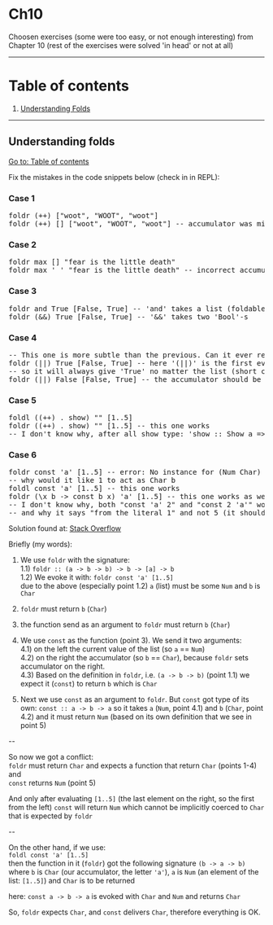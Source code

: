 # Ch10

Choosen exercises (some were too easy, or not enough interesting) from Chapter 10 (rest of the exercises were solved 'in head' or not at all)

---

# Table of contents

1. [Understanding Folds](#understanding-folds)

---

## Understanding folds

[Go to: Table of contents](#table-of-contents)

Fix the mistakes in the code snippets below (check in in REPL):

### Case 1

<pre>
foldr (++) ["woot", "WOOT", "woot"]
foldr (++) [] ["woot", "WOOT", "woot"] -- accumulator was missing
</pre>

### Case 2

<pre>
foldr max [] "fear is the little death"
foldr max ' ' "fear is the little death" -- incorrect accumulator, now it is 'Char' with the lowest possible value for 'Char' (meaningful character in ASCII)
</pre>

### Case 3

<pre>
foldr and True [False, True] -- 'and' takes a list (foldable) of Bools
foldr (&&) True [False, True] -- '&&' takes two 'Bool'-s
</pre>

### Case 4

<pre>
-- This one is more subtle than the previous. Can it ever return a different answer?
foldr (||) True [False, True] -- here '(||)' is the first evaluated argument (first pair),
-- so it will always give 'True' no matter the list (short circuiting of logical-or)
foldr (||) False [False, True] -- the accumulator should be 'False'
</pre>

### Case 5

<pre>
foldl ((++) . show) "" [1..5]
foldr ((++) . show) "" [1..5] -- this one works
-- I don't know why, after all show type: 'show :: Show a => a -> String' so it accepts only single argument, not a pair
</pre>

### Case 6

<pre>
foldr const 'a' [1..5] -- error: No instance for (Num Char) arising from the literal ‘1’
-- why would it like 1 to act as Char b
foldl const 'a' [1..5] -- this one works
foldr (\x b -> const b x) 'a' [1..5] -- this one works as well
-- I don't know why, both "const 'a' 2" and "const 2 'a'" work when typed in ghci
-- and why it says "from the literal 1" and not 5 (it should start folding/evaluating from right)
</pre>

Solution found at: [Stack Overflow](https://stackoverflow.com/questions/36047841/haskell-foldr-results-in-type-error-while-foldl-doesnt)

Briefly (my words):

1) We use `foldr` with the signature:<br>
1.1) `foldr :: (a -> b -> b) -> b -> [a] -> b`<br>
1.2) We evoke it with: `foldr const 'a' [1..5]`<br>
due to the above (especially point 1.2) `a` (list) must be some `Num` and `b` is `Char`

2) `foldr` must return `b` (`Char`)

3) the function send as an argument to `foldr` must return `b` (`Char`)

4) We use `const` as the function (point 3). We send it two arguments:<br>
4.1) on the left the current value of the list (so `a` == `Num`)<br>
4.2) on the right the accumulator (so `b` == `Char`), because `foldr` sets accumulator on the right.<br>
4.3) Based on the definition in `foldr`, i.e. `(a -> b -> b)` (point 1.1) we expect it (`const`) to return `b` which is `Char`<br>

5) Next we use `const` as an argument to `foldr`. But `const` got type of its own:
`const :: a -> b -> a`
so it takes `a` (`Num`, point 4.1) and `b` (`Char`, point 4.2) and it must return `Num` (based on its own definition that we see in point 5)

--

So now we got a conflict:<br>
`foldr` must return `Char` and expects a function that return `Char` (points 1-4)<br>
and<br>
`const` returns `Num` (point 5)<br>

And only after evaluating `[1..5]` (the last element on the right, so the first from the left) `const` will return `Num` which cannot be implicitly coerced to `Char` that is expected by `foldr`

--

On the other hand, if we use:<br>
`foldl const 'a' [1..5]`<br>
then the function in it (`foldr`) got the following signature `(b -> a -> b)` where `b` is `Char` (our accumulator, the letter `'a'`), `a` is `Num` (an element of the list: `[1..5]`) and `Char` is to be returned

here: `const a -> b -> a` is evoked with `Char` and `Num` and returns `Char`

So, `foldr` expects `Char`, and `const` delivers `Char`, therefore everything is OK.
